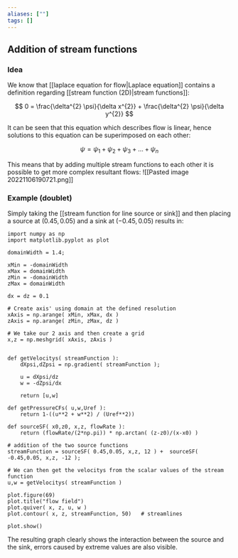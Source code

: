 ```yaml
---
aliases: [""]
tags: []
---
```


## Addition of stream functions
### Idea
We know that  [[laplace equation for flow|Laplace equation]] contains a definition regarding [[stream function (2D)|stream functions]]:

$$ 0 = \frac{\delta^{2} \psi}{\delta x^{2}} + \frac{\delta^{2} \psi}{\delta  y^{2}} $$

It can be seen that this equation which describes flow is linear, hence solutions to this equation can be superimposed on each other:

$$\psi = \psi_{1}+ \psi_{2}+ \psi_{3}+...+ \psi_{n}$$

This means that by adding multiple stream functions to each other it is possible to get more complex resultant flows:
![[Pasted image 20221106190721.png]]

### Example (doublet)
Simply taking the [[stream function for line source or sink]] and then placing a source at $(0.45,0.05)$ and a sink at $(-0.45,0.05)$ results in:
```jupyter
import numpy as np
import matplotlib.pyplot as plot

domainWidth = 1.4;

xMin = -domainWidth
xMax = domainWidth
zMin = -domainWidth
zMax = domainWidth

dx = dz = 0.1

# Create axis' using domain at the defined resolution
xAxis = np.arange( xMin, xMax, dx )
zAxis = np.arange( zMin, zMax, dz )

# We take our 2 axis and then create a grid
x,z = np.meshgrid( xAxis, zAxis )
 

def getVelocitys( streamFunction ):
	dXpsi,dZpsi = np.gradient( streamFunction );
	
	u = dXpsi/dz
	w = -dZpsi/dx
	
	return [u,w]

def getPressureCFs( u,w,Uref ):
	return 1-((u**2 + w**2) / (Uref**2))
 
def sourceSF( x0,z0, x,z, flowRate ): 
    return (flowRate/(2*np.pi)) * np.arctan( (z-z0)/(x-x0) )

# addition of the two source functions
streamFunction = sourceSF( 0.45,0.05, x,z, 12 ) +  sourceSF( -0.45,0.05, x,z, -12 );

# We can then get the velocitys from the scalar values of the stream function
u,w = getVelocitys( streamFunction )

plot.figure(69)
plot.title("flow field")
plot.quiver( x, z, u, w )
plot.contour( x, z, streamFunction, 50)   # streamlines

plot.show()

```

The resulting graph clearly shows the interaction between the source and the sink, errors caused by extreme values are also visible.  